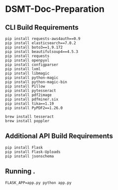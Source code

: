 # DSMT-Doc-Preparation

## CLI Build Requirements
```
pip install requests-aws4auth==0.9
pip install elasticsearch==7.0.2
pip install boto3==1.9.172
pip install beautifulsoup4==4.5.3
pip install requests
pip install openpyxl
pip install configparser
pip install lxml
pip install libmagic
pip install python-magic
pip install python-magic-bin
pip install Pillow
pip install pytesseract
pip install pdf2image
pip install pdfminer.six
pip install tika==1.19	
pip install PyPDF2==1.26.0

brew install tesseract
brew install poppler
```
  
## Additional API Build Requirements
```
pip install Flask
pip install Flask-Uploads
pip install jsonschema
```


## Running . 
```
FLASK_APP=app.py python app.py
```
